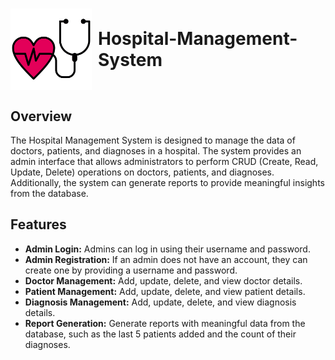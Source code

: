 <h1 style="display: flex; align-items: center;">
    <img src="Media/stethoscope.png" height="130px" style="margin-right: 10px;">Hospital-Management-System
</h1>


## Overview

The Hospital Management System is designed to manage the data of doctors, patients, and diagnoses in a hospital. The system provides an admin interface that allows administrators to perform CRUD (Create, Read, Update, Delete) operations on doctors, patients, and diagnoses. Additionally, the system can generate reports to provide meaningful insights from the database.

## Features

- **Admin Login:** Admins can log in using their username and password.
- **Admin Registration:** If an admin does not have an account, they can create one by providing a username and password.
- **Doctor Management:** Add, update, delete, and view doctor details.
- **Patient Management:** Add, update, delete, and view patient details.
- **Diagnosis Management:** Add, update, delete, and view diagnosis details.
- **Report Generation:** Generate reports with meaningful data from the database, such as the last 5 patients added and the count of their diagnoses.


